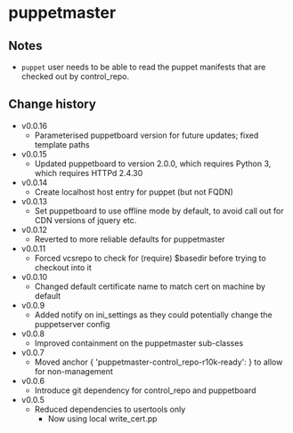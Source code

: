 puppetmaster
============

Notes
-----
* `puppet` user needs to be able to read the puppet manifests that are checked out by control_repo.

Change history
--------------

* v0.0.16
    * Parameterised puppetboard version for future updates; fixed template paths
* v0.0.15
    * Updated puppetboard to version 2.0.0, which requires Python 3, which requires HTTPd 2.4.30
* v0.0.14
    * Create localhost host entry for puppet (but not FQDN)
* v0.0.13
    * Set puppetboard to use offline mode by default, to avoid call out for CDN versions of jquery etc.
* v0.0.12
    * Reverted to more reliable defaults for puppetmaster
* v0.0.11
    * Forced vcsrepo to check for (require) $basedir before trying to checkout into it
* v0.0.10
    * Changed default certificate name to match cert on machine by default
* v0.0.9
    * Added notify on ini_settings as they could potentially change the puppetserver config
* v0.0.8
    * Improved containment on the puppetmaster sub-classes
* v0.0.7
    * Moved anchor { 'puppetmaster-control_repo-r10k-ready': } to allow for non-management
* v0.0.6
    * Introduce git dependency for control_repo and puppetboard
* v0.0.5
    * Reduced dependencies to usertools only
        * Now using local write_cert.pp

